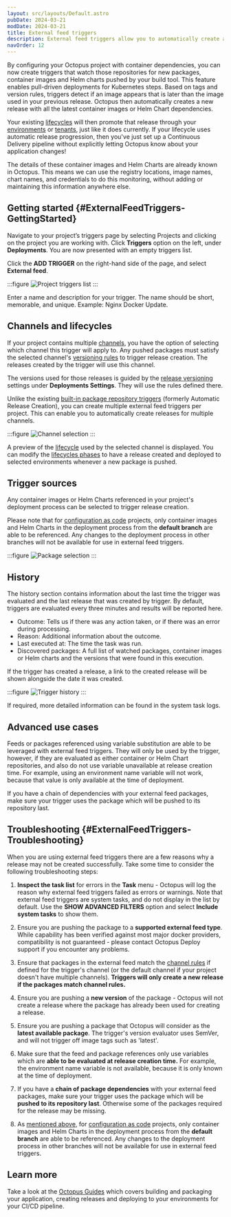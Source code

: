 ```yaml
---
layout: src/layouts/Default.astro
pubDate: 2024-03-21
modDate: 2024-03-21
title: External feed triggers
description: External feed triggers allow you to automatically create a new release as a result of new container images or helm charts being pushed to their respective repositories.
navOrder: 12
---
```


By configuring your Octopus project with container dependencies, you can now create triggers that watch those repositories for new packages, container images and Helm charts pushed by your build tool. This feature enables pull-driven deployments for Kubernetes steps. Based on tags and version rules, triggers detect if an image appears that is later than the image used in your previous release. Octopus then automatically creates a new release with all the latest container images or Helm Chart dependencies.

Your existing [lifecycles](/docs/releases/lifecycles/) will then promote that release through your [environments](/docs/infrastructure/environments) or [tenants](/docs/tenants), just like it does currently. If your lifecycle uses automatic release progression, then you've just set up a Continuous Delivery pipeline without explicitly letting Octopus know about your application changes!

The details of these container images and Helm Charts are already known in Octopus. This means we can use the registry locations, image names, chart names, and credentials to do this monitoring, without adding or maintaining this information anywhere else.

## Getting started {#ExternalFeedTriggers-GettingStarted}

Navigate to your project’s triggers page by selecting Projects and clicking on the project you are working with. Click **Triggers** option on the left, under **Deployments**. You are now presented with an empty triggers list.

Click the **ADD TRIGGER** on the right-hand side of the page, and select **External feed**.

:::figure
![Project triggers list](/docs/projects/project-triggers/images/add-trigger-popup.png)
:::

Enter a name and description for your trigger. The name should be short, memorable, and unique. Example: Nginx Docker Update.

## Channels and lifecycles

If your project contains multiple [channels](/docs/releases/channels), you have the option of selecting which channel this trigger will apply to. Any pushed packages must satisfy the selected channel's [versioning rules](/docs/releases/channels#version-rules) to trigger release creation. The releases created by the trigger will use this channel.

The versions used for those releases is guided by the [release versioning](/docs/releases/release-versioning) settings under **Deployments Settings**. They will use the rules defined there.

Unlike the existing [built-in package repository triggers](/docs/projects/project-triggers/built-in-package-repository-triggers) (formerly Automatic Release Creation), you can create multiple external feed triggers per project. This can enable you to automatically create releases for multiple channels.

:::figure
![Channel selection](/docs/projects/project-triggers/images/external-trigger-channel.png)
:::

A preview of the [lifecycle](/docs/releases/lifecycles) used by the selected channel is displayed. You can modify the [lifecycles phases](/docs/releases/lifecycles/#Lifecycles-LifecyclePhases) to have a release created and deployed to selected environments whenever a new package is pushed.


## Trigger sources

Any container images or Helm Charts referenced in your project's deployment process can be selected to trigger release creation.

Please note that for [configuration as code](/docs/projects/version-control/config-as-code-reference) projects, only container images and Helm Charts in the deployment process from the **default branch** are able to be referenced. Any changes to the deployment process in other branches will not be available for use in external feed triggers.

:::figure
![Package selection](/docs/projects/project-triggers/images/external-feed-trigger-packages.png)
:::


## History

The history section contains information about the last time the trigger was evaluated and the last release that was created by trigger. By default, triggers are evaluated every three minutes and results will be reported here.

- Outcome: Tells us if there was any action taken, or if there was an error during processing.
- Reason: Additional information about the outcome.
- Last executed at: The time the task was run.
- Discovered packages: A full list of watched packages, container images or Helm charts and the versions that were found in this execution.

If the trigger has created a release, a link to the created release will be shown alongside the date it was created.

:::figure
![Trigger history](/docs/projects/project-triggers/images/external-feed-trigger-history.png)
:::

If required, more detailed information can be found in the system task logs.


## Advanced use cases

Feeds or packages referenced using variable substitution are able to be leveraged with external feed triggers. They will only be used by the trigger, however, if they are evaluated as either container or Helm Chart repositories, and also do not use variable unavailable at release creation time. For example, using an environment name variable will not work, because that value is only available at the time of deployment.

If you have a chain of dependencies with your external feed packages, make sure your trigger uses the package which will be pushed to its repository last.


## Troubleshooting {#ExternalFeedTriggers-Troubleshooting}

When you are using external feed triggers there are a few reasons why a release may not be created successfully. Take some time to consider the following troubleshooting steps:

1. **Inspect the task list** for errors in the **Task** menu - Octopus will log the reason why external feed triggers failed as errors or warnings. Note that external feed triggers are system tasks, and do not display in the list by default. Use the **SHOW ADVANCED FILTERS** option and select **Include system tasks** to show them.

2. Ensure you are pushing the package to a **supported external feed type**. While capability has been verified against most major docker providers, compatibility is not guaranteed - please contact Octopus Deploy support if you encounter any problems.

3. Ensure that packages in the external feed match the [channel rules](/docs/releases/channels#version-rules) if defined for the trigger's channel (or the default channel if your project doesn't have multiple channels). **Triggers will only create a new release if the packages match channel rules.**

4. Ensure you are pushing a **new version** of the package - Octopus will not create a release where the package has already been used for creating a release.

5. Ensure you are pushing a package that Octopus will consider as the **latest available package**. The trigger's version evaluator uses SemVer, and will not trigger off image tags such as 'latest'.

6. Make sure that the feed and package references only use variables which are **able to be evaluated at release creation time.** For example, the environment name variable is not available, because it is only known at the time of deployment.

7. If you have a **chain of package dependencies** with your external feed packages, make sure your trigger uses the package which will be **pushed to its repository last**. Otherwise some of the packages required for the release may be missing.

8. As [mentioned above](/docs/projects/project-triggers/external-feed-triggers#trigger-sources), for [configuration as code](/docs/projects/version-control/config-as-code-reference) projects, only container images and Helm Charts in the deployment process from the **default branch** are able to be referenced. Any changes to the deployment process in other branches will not be available for use in external feed triggers.

## Learn more

Take a look at the [Octopus Guides](https://octopus.com/docs/guides) which covers building and packaging your application, creating releases and deploying to your environments for your CI/CD pipeline.
